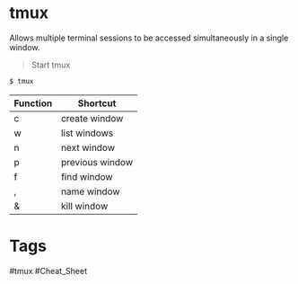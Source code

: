# tmux
Allows multiple terminal sessions to be accessed simultaneously in a single window.

> Start tmux
```bash
$ tmux
```

| Function | Shortcut |
| --- | --- |
| c | create window |
| w | list windows|
|n  |next window|
|p | previous window|
|f | find window|
|,  |name window|
|& | kill window|





# Tags
#tmux #Cheat_Sheet 